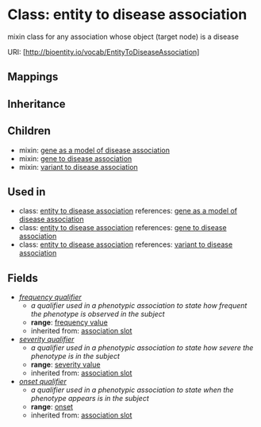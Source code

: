 # Class: entity to disease association


mixin class for any association whose object (target node) is a disease

URI: [http://bioentity.io/vocab/EntityToDiseaseAssociation]
## Mappings

## Inheritance

## Children

 *  mixin: [gene as a model of disease association](GeneAsAModelOfDiseaseAssociation.md)
 *  mixin: [gene to disease association](GeneToDiseaseAssociation.md)
 *  mixin: [variant to disease association](VariantToDiseaseAssociation.md)
## Used in

 *  class: [entity to disease association](EntityToDiseaseAssociation.md) references: [gene as a model of disease association](GeneAsAModelOfDiseaseAssociation.md)
 *  class: [entity to disease association](EntityToDiseaseAssociation.md) references: [gene to disease association](GeneToDiseaseAssociation.md)
 *  class: [entity to disease association](EntityToDiseaseAssociation.md) references: [variant to disease association](VariantToDiseaseAssociation.md)
## Fields

 * _[frequency qualifier](frequency_qualifier.md)_
    * _a qualifier used in a phenotypic association to state how frequent the phenotype is observed in the subject_
    * __range__: [frequency value](FrequencyValue.md)
    * inherited from: [association slot](association_slot.md)
 * _[severity qualifier](severity_qualifier.md)_
    * _a qualifier used in a phenotypic association to state how severe the phenotype is in the subject_
    * __range__: [severity value](SeverityValue.md)
    * inherited from: [association slot](association_slot.md)
 * _[onset qualifier](onset_qualifier.md)_
    * _a qualifier used in a phenotypic association to state when the phenotype appears is in the subject_
    * __range__: [onset](Onset.md)
    * inherited from: [association slot](association_slot.md)
